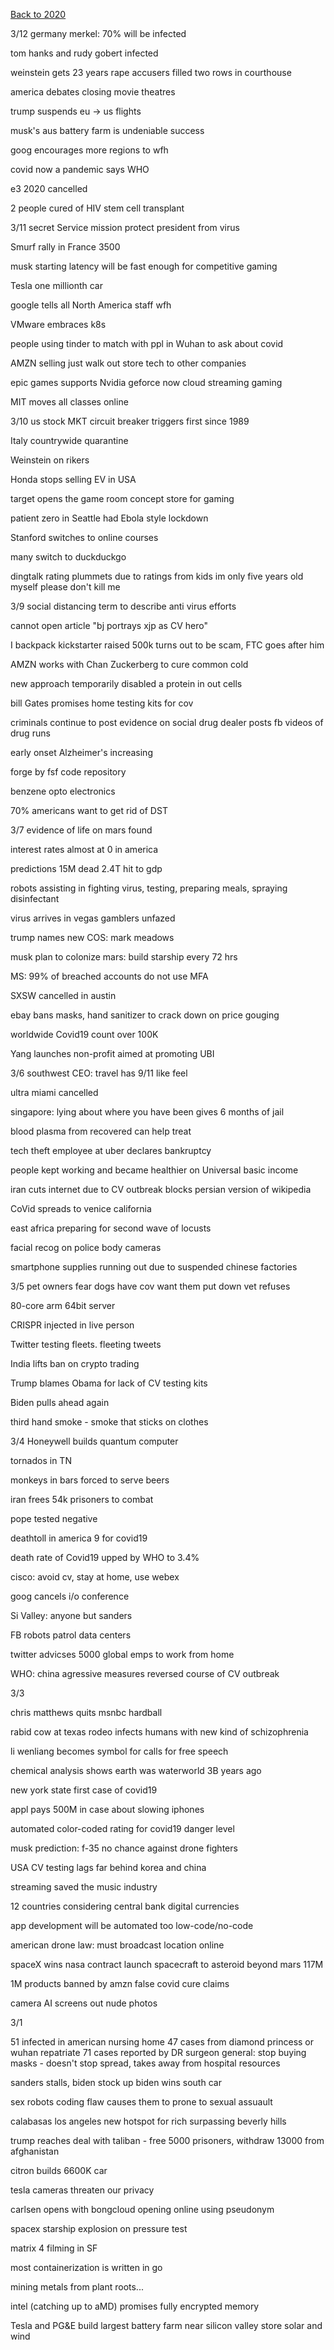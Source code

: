 [Back to 2020](2020index.md)

3/12
germany merkel: 70% will be infected

tom hanks and rudy gobert infected

weinstein gets 23 years 
rape accusers filled two rows in courthouse 

america debates closing movie theatres 

trump suspends eu -> us flights 

musk's aus battery farm is undeniable success

goog encourages more regions to wfh 

covid now a pandemic says WHO 

e3 2020 cancelled 

2 people cured of HIV 
stem cell transplant 



3/11
secret Service mission protect president from virus 

Smurf rally in France 
3500

musk starting latency will be fast enough for competitive gaming 

Tesla one millionth car 

google tells all North America staff wfh 

VMware embraces k8s 

people using tinder to match with ppl in Wuhan to ask about covid 

AMZN selling just walk out store tech to other companies

epic games supports Nvidia geforce now
cloud streaming gaming

MIT moves all classes online 

3/10
us stock MKT circuit breaker triggers first since 1989

Italy countrywide quarantine 

Weinstein on rikers

Honda stops selling EV in USA 

target opens the game room concept store for gaming 

patient zero in Seattle had Ebola style lockdown 

Stanford switches to online courses 

many switch to duckduckgo

dingtalk rating plummets due to ratings from kids 
im only five years old myself please don't kill me 


3/9
social distancing term to describe anti virus efforts 

cannot open article "bj portrays xjp as CV hero"

I backpack kickstarter raised 500k 
turns out to be scam, FTC goes after him 

AMZN works with Chan Zuckerberg to cure common cold 

new approach temporarily disabled a protein in out cells 

bill Gates promises home testing kits for cov 

criminals continue to post evidence on social 
drug dealer posts fb videos of drug runs 

early onset Alzheimer's increasing 

forge by fsf code repository 

benzene 
opto electronics 

70% americans want to get rid of DST




3/7
evidence of life on mars found 

interest rates almost at 0 in america 

predictions 15M dead 2.4T hit to gdp 

robots assisting in fighting virus, testing, preparing meals, spraying disinfectant 

virus arrives in vegas 
gamblers unfazed 

trump names new COS: mark meadows 

musk plan to colonize mars: build starship every 72 hrs 

MS: 99% of breached accounts do not use MFA 

SXSW cancelled in austin 

ebay bans masks, hand sanitizer to crack down on price gouging 

worldwide Covid19 count over 100K 

Yang launches non-profit aimed at promoting UBI 

3/6
southwest CEO: travel has 9/11 like feel 

ultra miami cancelled 

singapore: lying about where you have been gives 6 months of jail

blood plasma from recovered can help treat 

tech theft employee at uber declares bankruptcy 

people kept working and became healthier on Universal basic income 

iran cuts internet due to CV outbreak 
blocks persian version of wikipedia 

CoVid spreads to venice california 

east africa preparing for second wave of locusts 

facial recog on police body cameras 

smartphone supplies running out due to suspended chinese factories 

3/5
pet owners fear dogs have cov want them put down 
vet refuses 

80-core arm 64bit server 

CRISPR injected in live person 

Twitter testing fleets.  fleeting tweets 

India lifts ban on crypto trading 

Trump blames Obama for lack of CV testing kits

Biden pulls ahead again  

third hand smoke - smoke that sticks on clothes 

3/4 
Honeywell builds quantum computer 

tornados in TN 

monkeys in bars forced to serve beers 

iran frees 54k prisoners to combat 

pope tested negative 

deathtoll in america 9 for covid19

death rate of Covid19 upped by WHO to 3.4% 

cisco: avoid cv, stay at home, use webex 

goog cancels i/o conference 

Si Valley: anyone but sanders 

FB robots patrol data centers 

twitter advicses 5000 global emps to work from home 

WHO: china agressive measures reversed course of CV outbreak 



3/3 

chris matthews quits msnbc hardball 

rabid cow at texas rodeo infects humans with new kind of schizophrenia 

li wenliang becomes symbol for calls for free speech 

chemical analysis shows earth was waterworld 3B years ago 

new york state first case of covid19

appl pays 500M in case about slowing iphones 

automated color-coded rating for covid19 danger level

musk prediction: f-35 no chance against drone fighters 

USA CV testing lags far behind korea and china 

streaming saved the music industry 

12 countries considering central bank digital currencies 

app development will be automated too 
low-code/no-code

american drone law: must broadcast location online 

spaceX wins nasa contract launch spacecraft to asteroid beyond mars 
117M 

1M products banned by amzn false covid cure claims 

camera AI screens out nude photos

3/1 

51 infected in american nursing home 
47 cases from diamond princess or wuhan repatriate 
71 cases reported by DR 
surgeon general: stop buying masks - doesn't stop spread, takes away from hospital resources 

sanders stalls, biden stock up 
biden wins south car 

sex robots coding flaw causes them to prone to sexual assuault 

calabasas los angeles new hotspot for rich 
surpassing beverly hills

trump reaches deal with taliban - free 5000 prisoners, withdraw 13000 from afghanistan

citron builds 6600K car 

tesla cameras threaten our privacy 

carlsen opens with bongcloud opening online using pseudonym 

spacex starship explosion on pressure test 

matrix 4 filming in SF 

most containerization is written in go 

mining metals from plant roots... 

intel (catching up to aMD) promises fully encrypted memory 

Tesla and PG&E build largest battery farm near silicon valley 
store solar and wind 


